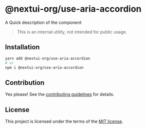 # @nextui-org/use-aria-accordion

A Quick description of the component

> This is an internal utility, not intended for public usage.

## Installation

```sh
yarn add @nextui-org/use-aria-accordion
# or
npm i @nextui-org/use-aria-accordion
```

## Contribution

Yes please! See the
[contributing guidelines](https://github.com/nextui-org/nextui/blob/master/CONTRIBUTING.md)
for details.

## License

This project is licensed under the terms of the
[MIT license](https://github.com/nextui-org/nextui/blob/master/LICENSE).
